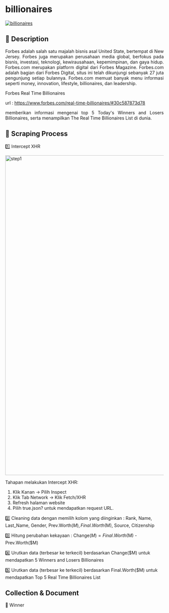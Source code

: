 # billionaires

[![billionaires](https://github.com/Merryanty/billionaires/actions/workflows/billionaires_scrape.yml/badge.svg)](https://github.com/Merryanty/billionaires/actions/workflows/billionaires_scrape.yml)

## :memo: Description

<div align="justify">
Forbes adalah salah satu majalah bisnis asal United State, bertempat di New Jersey. Forbes juga merupakan perusahaan media global, berfokus pada bisnis, investasi, teknologi, kewirausahaan, kepemimpinan, dan gaya hidup. Forbes.com merupakan platform digital dari Forbes Magazine. Forbes.com adalah bagian dari Forbes Digital, situs ini telah dikunjungi sebanyak 27 juta pengunjung setiap bulannya. Forbes.com memuat banyak menu informasi seperti money, innovation, lifestyle, billionaires, dan leadership.

 
Forbes Real Time Billionaires

url : https://www.forbes.com/real-time-billionaires/#30c587873d78

memberikan informasi mengenai top 5 Today's Winners and Losers Billionaires, serta menampilkan The Real Time Billionaires List di dunia.

</div>

## :repeat: Scraping Process

1️⃣ Intercept XHR

<img width="1016" alt="step1" src="https://github.com/Merryanty/billionaires/assets/111562115/272b2d33-d8e5-4beb-8cb0-e2e1ba84fa14">

Tahapan melakukan Intercept XHR:

1. Klik Kanan -> Pilih Inspect
2. Klik Tab Network -> Klik Fetch/XHR
3. Refresh halaman website
4. Pilih true.json? untuk mendapatkan request URL.

2️⃣ Cleaning data dengan memilih kolom yang diinginkan : Rank, Name, Last_Name, Gender, Prev.Worth($M), Final.Worth($M), Source, Citizenship

3️⃣ Hitung perubahan kekayaan : Change($M) = Final.Worth($M) - Prev.Worth($M)

4️⃣ Urutkan data (terbesar ke terkecil) berdasarkan Change($M) untuk mendapatkan 5 Winners and Losers Billionaires

5️⃣ Urutkan data (terbesar ke terkecil) berdasarkan Final.Worth($M) untuk mendapatkan Top 5 Real Time Billionaires List

## Collection & Document

:bookmark_tabs: Winner

```


```
